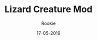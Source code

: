 ---
title: Lizard Creature Mod
author:
- Rookie
description: This mod lets you play as those lizards that briefly appeared in the Tavern.
date: 17-05-2019
code: eyJ2ZXJzaW9uIjoiMSIsIm5hbWUiOiJMaXphcmQgQ3JlYXR1cmUgTW9kIiwiYXV0aG9yIjoiUm9va2llIiwiZGVzY3JpcHRpb24iOiJUaGlzIG1vZCBsZXRzIHlvdSBwbGF5IGFzIHRob3NlIGxpemFyZHMgdGhhdCBicmllZmx5IGFwcGVhcmVkIGluIHRoZSBUYXZlcm4uIiwiaGFtc3RlciI6Imh0dHBzOi8vaS5pbWd1ci5jb20va3pBcko1Qy5wbmciLCJiZWF2ZXIiOiIiLCJzbmFpbCI6IiIsIml0ZW1zIjoiIiwidGF2ZW5Qcm9wcyI6IiIsImRhdGUiOjE1NTgxMTcwMTY1Mjd9
install: https://raw.githubusercontent.com/TheRookie14/Rookie/master/lizard.bctp.json
---